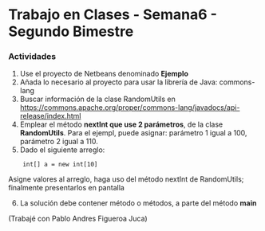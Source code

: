 # Trabajo en Clases - Semana6 - Segundo Bimestre


### Actividades

1. Use el proyecto de Netbeans denominado **Ejemplo**
2. Añada lo necesario al proyecto para usar la librería de Java: commons-lang
3. Buscar información de la clase RandomUtils en https://commons.apache.org/proper/commons-lang/javadocs/api-release/index.html
4. Emplear el método **nextInt que use 2 parámetros**, de la clase **RandomUtils**. Para el ejempl, puede asignar: parámetro 1 igual a 100, parámetro 2 igual a 110.
5. Dado el siguiente arreglo:
```
	int[] a = new int[10]
```
Asigne valores al arreglo, haga uso del método nextInt de RandomUtils; finalmente presentarlos en pantalla

6. La solución debe contener método o métodos, a parte del método **main**


(Trabajé con Pablo Andres Figueroa Juca)